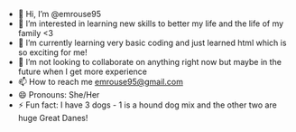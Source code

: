- 👋 Hi, I’m @emrouse95
- 👀 I’m interested in learning new skills to better my life and the life of my family <3 
- 🌱 I’m currently learning very basic coding and just learned html which is so exciting for me!  
- 💞️ I’m not looking to collaborate on anything right now but maybe in the future when I get more experience 
- 📫 How to reach me emrouse95@gmail.com
- 😄 Pronouns: She/Her
- ⚡ Fun fact: I have 3 dogs - 1 is a hound dog mix and the other two are huge Great Danes! 

<!---
emrouse95/emrouse95 is a ✨ special ✨ repository because its `README.md` (this file) appears on your GitHub profile.
You can click the Preview link to take a look at your changes.
--->
